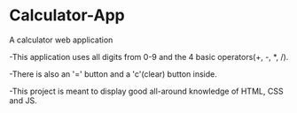 # Calculator-App
A calculator web application

-This application uses all digits from 0-9 and the 4 basic operators(+, -, *, /).

-There is also an '=' button and a 'c'(clear) button inside.

-This project is meant to display good all-around knowledge of HTML, CSS and JS.